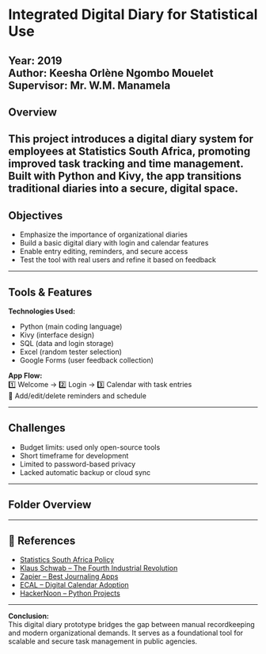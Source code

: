 # Integrated Digital Diary for Statistical Use

**Year:** 2019  
**Author:** Keesha Orlène Ngombo Mouelet  
**Supervisor:** Mr. W.M. Manamela  
---

## Overview
This project introduces a **digital diary system** for employees at **Statistics South Africa**, promoting improved task tracking and time management. Built with Python and Kivy, the app transitions traditional diaries into a secure, digital space.
---

## Objectives
- Emphasize the importance of organizational diaries  
- Build a basic digital diary with login and calendar features  
- Enable entry editing, reminders, and secure access  
- Test the tool with real users and refine it based on feedback
---

## Tools & Features
**Technologies Used:**  
- Python (main coding language)  
- Kivy (interface design)  
- SQL (data and login storage)  
- Excel (random tester selection)  
- Google Forms (user feedback collection)

**App Flow:**  
1️⃣ Welcome → 2️⃣ Login → 3️⃣ Calendar with task entries  
📅 Add/edit/delete reminders and schedule

---

## Challenges

- Budget limits: used only open-source tools  
- Short timeframe for development  
- Limited to password-based privacy  
- Lacked automatic backup or cloud sync
---

## Folder Overview
---

## 🔗 References

- [Statistics South Africa Policy](http://intranet/cluster/ssi/DMT/Policies...)  
- [Klaus Schwab – The Fourth Industrial Revolution](http://www.hsrc.ac.za/uploads/pageContent/...)  
- [Zapier – Best Journaling Apps](https://zapier.com/blog/best-journaling-apps/)  
- [ECAL – Digital Calendar Adoption](https://ecal.com/70-percent-of-adults-rely-on-digital-calendar/)  
- [HackerNoon – Python Projects](https://hackernoon.com/top-seven-apps-built-with-python-2cd8dfd3c00a)  

---

**Conclusion:**  
This digital diary prototype bridges the gap between manual recordkeeping and modern organizational demands. It serves as a foundational tool for scalable and secure task management in public agencies.



